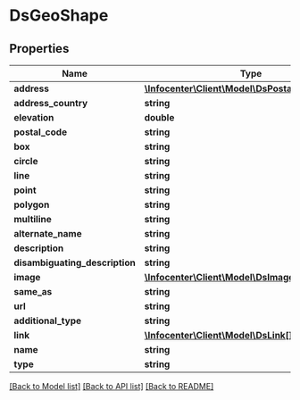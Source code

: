 # DsGeoShape

## Properties
Name | Type | Description | Notes
------------ | ------------- | ------------- | -------------
**address** | [**\Infocenter\Client\Model\DsPostalAddress**](DsPostalAddress.md) |  | [optional] 
**address_country** | **string** |  | [optional] 
**elevation** | **double** |  | [optional] 
**postal_code** | **string** |  | [optional] 
**box** | **string** |  | [optional] 
**circle** | **string** |  | [optional] 
**line** | **string** |  | [optional] 
**point** | **string** |  | [optional] 
**polygon** | **string** |  | [optional] 
**multiline** | **string** |  | [optional] 
**alternate_name** | **string** |  | [optional] 
**description** | **string** |  | [optional] 
**disambiguating_description** | **string** |  | [optional] 
**image** | [**\Infocenter\Client\Model\DsImageObjectSimplex**](DsImageObjectSimplex.md) |  | [optional] 
**same_as** | **string** |  | [optional] 
**url** | **string** |  | [optional] 
**additional_type** | **string** |  | [optional] 
**link** | [**\Infocenter\Client\Model\DsLink[]**](DsLink.md) |  | [optional] 
**name** | **string** |  | [optional] 
**type** | **string** |  | [optional] 

[[Back to Model list]](../../README.md#documentation-for-models) [[Back to API list]](../../README.md#documentation-for-api-endpoints) [[Back to README]](../../README.md)

